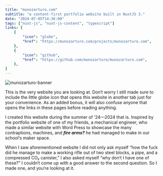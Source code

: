 ```yaml
---
title: "munozarturo.com"
subtitle: "a content-first portfolio website built in NuxtJS 3."
date: "2024-07-05T14:36:00"
tags: ["nuxt-js", "nuxt-js-content", "typescript"]
links: [
    {
        "icon": "globe",
        "href": "https://munozarturo.com/projects/munozarturo.com",
    },
    {
        "icon": "github",
        "href": "https://github.com/munozarturo/munozarturo.com",
    },
]
---
```


![munozarturo-banner](/assets/munozarturo/banner.png)

This is the very website you are looking at. Don&lsquo;t worry I still made sure to include the little globe icon that opens this website in another tab just for your convenience. As an added bonus, it will also confuse anyone that opens the links in these pages before reading anything.

I created this website during the summer of &lsquo;24&mdash;2024 that is. Inspired by the portfolio website of one of my friends, a mechanical engineer, who made a similar website with Word Press to showcase the many contraptions, machines, and ***fire arms?*** he had managed to make in our school&lsquo;s maker space.

When I saw aforementioned website I did not only ask myself &ldquo;how the fuck did he manage to make a working rifle out of two steel blocks, a pipe, and a compressed CO&#x2082; canister,&rdquo; I also asked myself &ldquo;why don&lsquo;t I have one of these?&rdquo; I couldn&lsquo;t come up with a good answer to the second question. So I made one, and you&lsquo;re looking at it.
